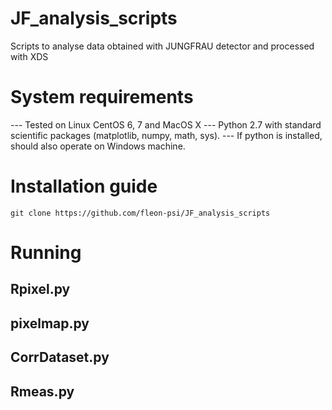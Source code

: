 # JF_analysis_scripts
Scripts to analyse data obtained with JUNGFRAU detector and processed with XDS

# System requirements

--- Tested on Linux CentOS 6, 7 and MacOS X
--- Python 2.7 with standard scientific packages (matplotlib, numpy, math, sys).
--- If python is installed, should also operate on Windows machine.

# Installation guide

```
git clone https://github.com/fleon-psi/JF_analysis_scripts
```

# Running

## Rpixel.py

## pixelmap.py

## CorrDataset.py

## Rmeas.py
